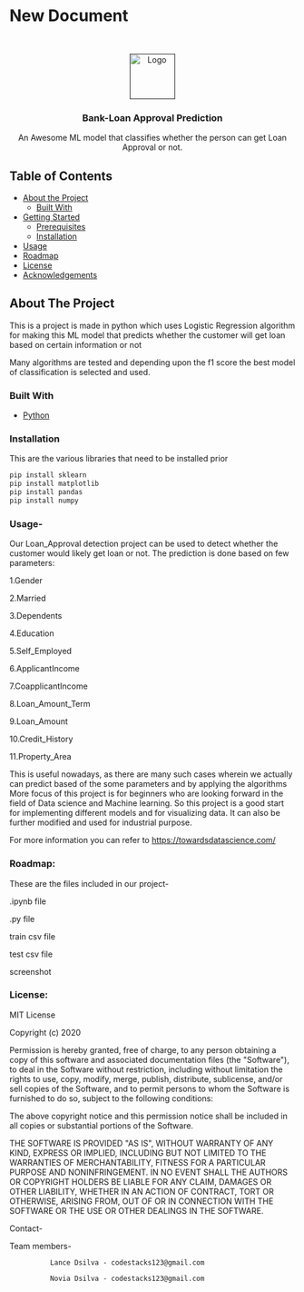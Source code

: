 # New Document
<!-- PROJECT LOGO -->
<br />
<p align="center">
  <a href="">
    <img src="https://encrypted-tbn0.gstatic.com/images?q=tbn%3AANd9GcQKzfQ0lzumoQl2JS6MGzxgfiGYB6UoTweACm2qx_ZAKDeZvDRN&usqp=CAU" alt="Logo" width="80" height="80">
  </a>

  <h3 align="center">Bank-Loan Approval Prediction</h3>

  <p align="center">
    An Awesome ML model that classifies whether the person can get Loan Approval or not.
    <br />

  </p>
</p>



<!-- TABLE OF CONTENTS -->
## Table of Contents

* [About the Project](#about-the-project)
  * [Built With](#built-with)
* [Getting Started](#getting-started)
  * [Prerequisites](#prerequisites)
  * [Installation](#installation)
* [Usage](#usage)
* [Roadmap](#roadmap)
* [License](#license)
* [Acknowledgements](#acknowledgements)



<!-- ABOUT THE PROJECT -->
## About The Project

This is a project is made in python which uses Logistic Regression algorithm for making this ML model that predicts whether the customer will get loan based on certain information or not

Many algorithms are tested and depending upon the f1 score the best model of classification is selected and used.

### Built With

* [Python](https://docs.python.org/3/m)


### Installation

This are the various libraries that need to be installed prior
```sh
pip install sklearn
pip install matplotlib
pip install pandas
pip install numpy
```








### Usage-

Our Loan_Approval detection project can be used to detect whether the customer would likely get loan or not.
The prediction is done based on few parameters:

1.Gender

2.Married

3.Dependents

4.Education

5.Self_Employed

6.ApplicantIncome

7.CoapplicantIncome

8.Loan_Amount_Term

9.Loan_Amount

10.Credit_History

11.Property_Area

This is useful nowadays, as there are many such cases wherein we actually can predict  based of the some parameters and by applying the algorithms
More focus of this project is for beginners who are looking forward in the field of Data science and Machine learning.
So this project is a good start for implementing different models and for visualizing data. It can also be further modified and used for industrial purpose.


 
 For more information you can refer to https://towardsdatascience.com/
 
 
 
 ### Roadmap:

These are the files included in our project-

.ipynb file

.py file

train csv file

test csv file

screenshot 


### License:

MIT License

Copyright (c) 2020

Permission is hereby granted, free of charge, to any person obtaining a copy
of this software and associated documentation files (the "Software"), to deal
in the Software without restriction, including without limitation the rights
to use, copy, modify, merge, publish, distribute, sublicense, and/or sell
copies of the Software, and to permit persons to whom the Software is
furnished to do so, subject to the following conditions:

The above copyright notice and this permission notice shall be included in all
copies or substantial portions of the Software.

THE SOFTWARE IS PROVIDED "AS IS", WITHOUT WARRANTY OF ANY KIND, EXPRESS OR
IMPLIED, INCLUDING BUT NOT LIMITED TO THE WARRANTIES OF MERCHANTABILITY,
FITNESS FOR A PARTICULAR PURPOSE AND NONINFRINGEMENT. IN NO EVENT SHALL THE
AUTHORS OR COPYRIGHT HOLDERS BE LIABLE FOR ANY CLAIM, DAMAGES OR OTHER
LIABILITY, WHETHER IN AN ACTION OF CONTRACT, TORT OR OTHERWISE, ARISING FROM,
OUT OF OR IN CONNECTION WITH THE SOFTWARE OR THE USE OR OTHER DEALINGS IN THE
SOFTWARE.

Contact-

Team members- 

			  
              Lance Dsilva - codestacks123@gmail.com
              
              Novia Dsilva - codestacks123@gmail.com
			  
              

